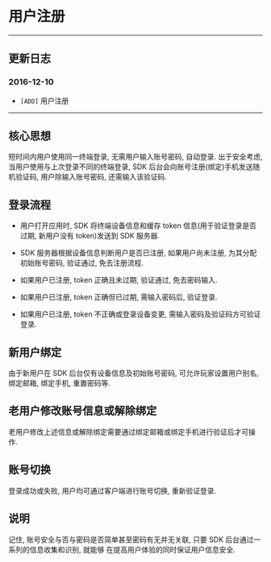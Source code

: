 # 用户注册

----

## 更新日志

### 2016-12-10

* `[ADD]` 用户注册

----

## 核心思想

短时间内用户使用同一终端登录, 无需用户输入账号密码, 自动登录. 出于安全考虑, 当用户使用与上次登录不同的终端登录, SDK 后台会向账号注册(绑定)手机发送随机验证码, 用户除输入账号密码, 还需输入该验证码.

## 登录流程

* 用户打开应用时, SDK 将终端设备信息和缓存 token 信息(用于验证登录是否过期, 新用户没有 token)发送到 SDK 服务器.

* SDK 服务器根据设备信息判断用户是否已注册, 如果用户尚未注册, 为其分配初始账号密码, 验证通过, 免去注册流程.

* 如果用户已注册, token 正确且未过期, 验证通过, 免去密码输入. 

* 如果用户已注册, token 正确但已过期, 需输入密码后, 验证登录.

* 如果用户已注册, token 不正确或登录设备变更, 需输入密码及验证码方可验证登录.

## 新用户绑定

由于新用户在 SDK 后台仅有设备信息及初始账号密码, 可允许玩家设置用户别名, 绑定邮箱, 绑定手机, 重置密码等.

## 老用户修改账号信息或解除绑定

老用户修改上述信息或解除绑定需要通过绑定邮箱或绑定手机进行验证后才可操作.

## 账号切换

登录成功或失败, 用户均可通过客户端进行账号切换, 重新验证登录.

## 说明

记住, 账号安全与否与密码是否简单甚至密码有无并无关联, 只要 SDK 后台通过一系列的信息收集和识别, 就能够    在提高用户体验的同时保证用户信息安全.